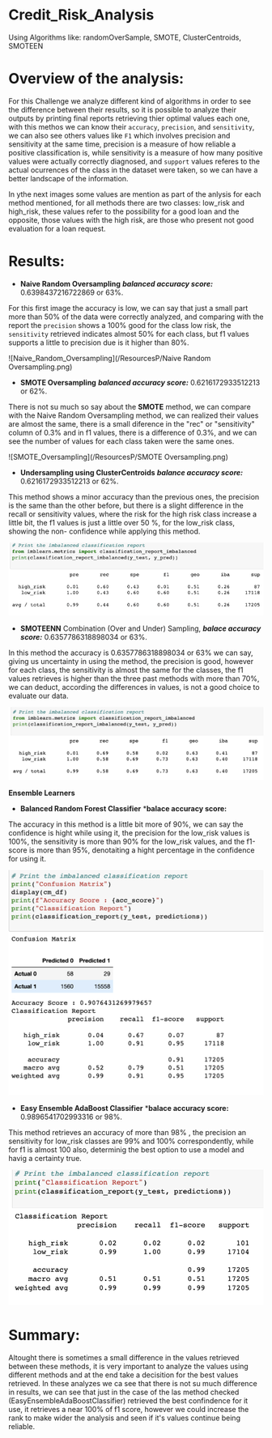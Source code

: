 # Credit_Risk_Analysis
Using Algorithms like: randomOverSample, SMOTE, ClusterCentroids, SMOTEEN

# Overview of the analysis:

For this Challenge we analyze different kind of algorithms in order to see the difference between their results, so it is possible to analyze their outputs by printing final reports retrieving thier optimal values each one, with this methos we can know their `accuracy`, `precision`, and `sensitivity`, we can also see others values like `F1` which involves precision and sensitivity at the same time, precision is a measure of how reliable a positive classification is, while sensitivity is a measure of how many positive values were actually correctly diagnosed, and `support` values referes to the actual ocurrences of the class in the dataset were taken, so we can have a better landscape of the information.

In ythe next images some values are mention as part of the anlysis for each method mentioned, for all methods there are two classes: low_risk and high_risk, these values refer to the possibility for a good loan and the opposite, those values with the high risk, are those who present not good evaluation for a loan request.


# Results:

* **Naive Random Oversampling** ***balanced accuracy score:*** 0.6398437216722869 or 63%.

For this first image the accuracy is low, we can say that just a small part more than 50% of the data were correctly analyzed, and comparing with the report the `precision` shows a 100% good for the class low risk, the `sensitivity` retrieved indicates almost 50% for each class, but f1 values supports a little to precision due is it higher than 80%. 

![Naive_Random_Oversampling](/ResourcesP/Naive Random Oversampling.png)

* **SMOTE Oversampling** ***balanced accuracy score:*** 0.6216172933512213 or 62%.

There is not su much so say about the **SMOTE** method, we can compare with the Naive Random Oversampling method, we can realized their values are almost the same, there is a small diference in the "rec" or "sensitivity" column of 0.3% and in f1 values, there is a difference of 0.3%, and we can see the number of values for each class taken were the same ones.

![SMOTE_Oversampling](/ResourcesP/SMOTE Oversampling.png)

* **Undersampling using ClusterCentroids** ***balance accuracy score:*** 0.6216172933512213 or 62%.

This method shows a minor accuracy than the previous ones, the precision is the same than the other before, but there is a slight difference in the  recall or sensitivity values, where the risk for the high risk class increase a little bit, the f1 values is just a little over 50 %, for the low_risk class, showing the non- confidence while applying this method.

![Cluster_Centroids](/ResourcesP/Cluster_Centroids.png)

* **SMOTEENN** Combination (Over and Under) Sampling, ***balace accuracy score:*** 0.6357786318898034 or 63%.

In this method the accuracy is 0.6357786318898034 or 63% we can say, giving us uncertainty in using the method, the precision is good, however for each class, the sensitivity is almost the same for the classes, the f1 values retrieves is higher than the three past methods with more than 70%, we can deduct, according the differences in values, is not a good choice to evaluate our data.

![Smoteen](/ResourcesP/Combination_OverandUnder_Sampling.png)

**Ensemble Learners**
* **Balanced Random Forest Classifier** ***balace accuracy score:**

The accuracy in this method is a little bit more of 90%, we can say the confidence is hight while using it, the precision for the low_risk values is 100%, the sensitivity is more than 90% for the low_risk values, and the f1-score is more than 95%, denotaiting a hight percentage in the confidence for using it.


![Balance_Random_Forest_Classifier](/ResourcesP/imbalanced_class_report.png)

* **Easy Ensemble AdaBoost Classifier** ***balace accuracy score:** 0.9896541702993316 or 98%.

This method retrieves an accuracy of more than 98% , the precision an sensitivity for low_risk classes are 99% and 100% correspondently, while for f1 is almost 100 also, determinig the best option to use a model and havig a certainty true.

![Easy_Ensemble_AdaBoost_Classifier](/ResourcesP/EasyEnsembleAdaBoostClassifier.png)

# Summary:

Altought there is sometimes a small difference in the values retrieved between these methods, it is very important to analyze the values using different methods and at the end take a decisition for the best values retrieved. In these analyzes we ca see that there is not su much difference in results, we can see that just in the case of the las method checked (EasyEnsembleAdaBoostClassifier) retrieved the best confindence for it use, it retrieves a near 100% of f1 score, however we could increase the rank to make wider the analysis and seen if it's values continue being reliable.
